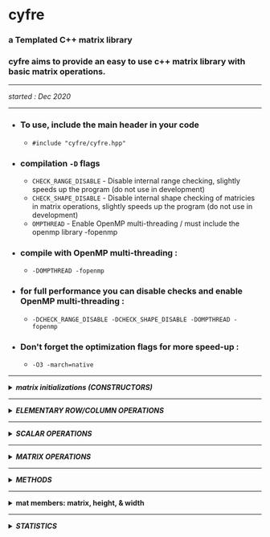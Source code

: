 # cyfre

### a Templated C++ matrix library

### cyfre aims to provide an easy to use c++ matrix library with basic matrix operations.

--------------------------------------------------

_started : Dec 2020_

--------------------------------------------------

- ### **To use, include the main header in your code**
  - ```#include "cyfre/cyfre.hpp"```

- ### **compilation ```-D``` flags**
  - ```CHECK_RANGE_DISABLE```  -  Disable internal range checking, slightly speeds up the program (do not use in development)
  - ```CHECK_SHAPE_DISABLE```  -  Disable internal shape checking of matricies in matrix operations, slightly speeds up the program (do not use in development)
  - ```OMPTHREAD```            -  Enable OpenMP multi-threading / must include the openmp library -fopenmp

- ### **compile with OpenMP multi-threading :**
  - ```-DOMPTHREAD -fopenmp```

- ### **for full performance you can disable checks and enable OpenMP multi-threading :**
  - ```-DCHECK_RANGE_DISABLE -DCHECK_SHAPE_DISABLE -DOMPTHREAD -fopenmp```

- ### **Don't forget the optimization flags for more speed-up :**
  - ```-O3 -march=native```

--------------------------------------------------

<details>
<summary><b><i>matrix initializations (CONSTRUCTORS)</i></b></summary>
<br>
<ul>

<!--=====================================================================================-->
<details>
<summary><b>identity matrix</b></summary>
<br>
<ul>
  
  **construct an identity matrix**

  ```c++
  cyfre::mat<int> mat_object(cyfre::TYPE::IDENTITY,3);  /*

  mat_object = [[1,0,0],
                [0,1,0],
                [0,0,1]]

  */
  ```

</ul>
</details>

<!--=====================================================================================-->
<details>
<summary><b>scalar matrix</b></summary>
<br>
<ul>
  
  **construct an scalar matrix**

  ```c++
  cyfre::mat<int> mat_object(cyfre::TYPE::SCALARMATRIX,3,7);  /*

  mat_object = [[7,0,0],
                [0,7,0],
                [0,0,7]]

  */
  ```

</ul>
</details>

<!--=====================================================================================-->
<details>
<summary><b>zero/null matrix</b></summary>
<br>
<ul>
  
  **construct an zero/null matrix**

  ```c++
  cyfre::mat<int> mat_object(cyfre::TYPE::NULLZERO,3);  /*

  mat_object = [[0,0,0],
                [0,0,0],
                [0,0,0]]

  */
  ```

</ul>
</details>

<!--=====================================================================================-->
<details>
<summary><b>shaped matrix with initial value</b></summary>
<br>
<ul>
  
  **construct an costum shaped matrix, with initial values**

  ```c++
  cyfre::mat<int> mat_object(3,2,5);  /*

  mat_object = [[5,5],
                [5,5],
                [5,5]]

  */
  ```

</ul>
</details>

<!--=====================================================================================-->
<details>
<summary><b>shaped matrix with random values</b></summary>
<br>
<ul>
  
  **ex. constructs a 4x5 matrix with random integer values ranging from 10-99**

  ```c++
  cyfre::mat<int> INT_MATRIX(4,5,cyfre::RANDOM::INTEGER,10,99);
  ```

  **ex. constructs a 3x3 matrix with random real values ranging from 0.0-1.0**

  ```c++
  cyfre::mat<double> FLOAT_MATRIX(4,5,cyfre::RANDOM::REAL,0,1);
  ```

</ul>
</details>

<!--=====================================================================================-->
<details>
<summary><b>defined matrix (row)</b></summary>
<br>
<ul>
  
  **construct and define a matrix**

  ```c++
  cyfre::mat<int> mat_object({5,10,15,20,25});

  // mat_object = [[5,10,15,20,25]] <-- (1x5 matrix)
  ```

</ul>
</details>

<!--=====================================================================================-->
<details>
<summary><b>defined matrix (2D)</b></summary>
<br>
<ul>
  
  **construct and define a matrix**

  ```c++
  cyfre::mat<int> mat_object({
    {1,2,3},
    {4,5,6},
    {7,8,9}
  });

  /*
    mat_object = [[1,2,3],
                  [4,5,6],
                  [7,8,9]]
  */
  ```

</ul>
</details>

<!--=====================================================================================-->
<details>
<summary><b>read matrix from a txt file</b></summary>
<br>
<ul>

  *matrix1.txt*

  ```txt
  23 12 53 34 23
  33 77 53 90 28
  87 26 11 24 31
  84 32 73 64 26
  77 88 45 97 86
  ```

  ```c++
  cyfre::mat<int> mat_object("matrix1.txt",' ');  /*

  mat_object = [
    [23,12,53,34,23]
    [33,77,53,90,28]
    [87,26,11,24,31]
    [84,32,73,64,26]
    [77,88,45,97,86]
  ]

  */
  ```

</ul>
</details>

</ul>
</details>

--------------------------------------------------

<details>
<summary><b><i>ELEMENTARY ROW/COLUMN OPERATIONS</i></b></summary>
<br>
<ul>

- **basic elementary row/column operations**
<ul>
<!--=====================================================================================-->
<details>
<summary><b>swaping rows/columns</b></summary>
<br>
<ul>

**row_swap(row1,row2)**

```c++
cyfre::mat<int> mat_object({
  {1,2,3},
  {4,5,6},
  {7,8,9}
});

mat_object.row_swap(1,2);  /*

mat_object = [[ 1, 2, 3],
              [ 7, 8, 9],
              [ 4, 5, 6]]

*/
```
</ul>
</details>

<!--=====================================================================================-->
<details>
<summary><b>scaling rows/columns</b></summary>
<br>
<ul>

**row_scale(scalar_value,row_to_scale)**

```c++
cyfre::mat<int> mat_object({
  {1,2,3},
  {4,5,6},
  {7,8,9}
});

mat_object.row_scale(5,0);  /*

mat_object = [[ 5,10,15],
              [ 4, 5, 6],
              [ 7, 8, 9]]

*/
```
</ul>
</details>

<!--=====================================================================================-->
<details>
<summary><b>scale a row/column then add the products to another row/column</b></summary>
<br>
<ul>

**row_scale(scalar_value,row_to_scale,base_row)**

```c++
cyfre::mat<int> mat_object({
  {1,2,3},
  {4,5,6},
  {0,0,0}
});

mat_object.row_scale(7,0,2);  /*

mat_object = [[ 1, 2, 3],
              [ 4, 5, 6],
              [ 7,14,21]]

*/
```
</ul>
</details>
</ul>

- **costum row/column operations**

_: NOTE - anything these methods can do, the 3 elementary basic row/column operations can also do, just keep this in mind... the following methods are just more straigth forward_
<ul>
<!--=====================================================================================-->
<details>
<summary><b>row scalar operation</b></summary>
<br>
<ul>

**scales all the elements of the row using a scalar value [changes the matrix itself]**

```c++
cyfre::mat<int> mat_object({
  {1,2},
  {3,4}
});

mat_object.scale_row(0,cyfre::SCALAR::MUL,2);  /*

mat_object = [[2,4],
              [3,4]]

*/
```

multiply all elements of the row '0' to 3, changes the original matrix

</ul>
</details>

<!--=====================================================================================-->
<details>
<summary><b>column scalar operation</b></summary>
<br>
<ul>

**scales all the elements of the column using a scalar value [changes the matrix itself]**

```c++
cyfre::mat<int> mat_object({
  {2,4},
  {6,8}
});

mat_object.scale_column(1,cyfre::SCALAR::DIV,2);  /*

mat_object = [[2,2],
              [6,4]]

*/
```

divides all elements of the column '1' to 2, changes the original matrix

</ul>
</details>

<!--=====================================================================================-->
<details>
<summary><b>row to row operation</b></summary>
<br>
<ul>

**scale a row using another row [changes the matrix itself]**

```c++
cyfre::mat<int> mat_object({
  {1,2,3},
  {4,5,6},
  {7,8,9}
});

mat_object.row_operation(1,cyfre::SCALAR::MUL,2);  /*

mat_object = [[ 1, 2, 3],
              [28,40,54],
              [ 7, 8, 9]]

*/
```
__int mat_object(0,1) we multiply the value of mat_object(0,2) which is 7, into the previous value of mat_object(0,1) which is 4, the answer is 4*7 = 28, hench the 28 in mat_object(0,1)__

</ul>
</details>

<!--=====================================================================================-->
<details>
<summary><b>column to column operation</b></summary>
<br>
<ul>

**scale a column using another column [changes the matrix itself]**

```c++
cyfre::mat<int> mat_object({
  {1,2,3},
  {4,5,6},
  {7,8,9}
});

mat_object.column_operation(1,cyfre::SCALAR::DIV,2); /*

mat_object = [[1, 0, 3],
              [4, 0, 6],
              [7, 0, 9]]

*/
```
</ul>
</details>

</ul>


</ul>
</details>

--------------------------------------------------

<details>
<summary><b><i>SCALAR OPERATIONS</i></b></summary>
<br>
<ul>

<!--=====================================================================================-->

<details>
<summary><b>matrix scalar operation</b></summary>
<br>
<ul>

**returns a copy scaled matrix of the original one**

```c++
cyfre::mat<int> mat_object({
  {1,2},
  {3,4}
});

cyfre::mat<int> a = mat_object+2;  /*

a = [[3,4],
     [5,6]]

NOTE : cyfre::mat<int> a = 2+mat_object;  <-- is also a valid expression

*/
```

</ul>
</details>

<!--=====================================================================================-->
<details>
<summary><b>matrix scalar operation [self]</b></summary>
<br>
<ul>

**scales all the elements of the matrix using a scalar value [changes the matrix itself]**

```c++
cyfre::mat<int> mat_object({
  {1,2},
  {3,4}
});

mat_object-=2;  /*

mat_object = [[-1,0],
              [ 1,2]]

*/
```

</ul>
</details>

</ul>
</details>

--------------------------------------------------

<details>
<summary><b><i>MATRIX OPERATIONS</i></b></summary>
<br>
<ul>

<!--=====================================================================================-->
<details>
<summary><b>matrix addition</b></summary>
<br>
<ul>

```c++
cyfre::mat<int> A({{ 1, 2, 3},
                   { 4, 5, 6}});

cyfre::mat<int> B({{-1,-2,-3},
                   {-4,-5,-6}});

cyfre::mat<int> C = A+B; /*

C = [[ 0, 0, 0],
     [ 0, 0, 0]]

*/
```
</ul>
</details>

<!--=====================================================================================-->
<details>
<summary><b>matrix subtraction</b></summary>
<br>
<ul>

```c++
cyfre::mat<int> A({{10, 1,33},
                   {44,50,12}});

cyfre::mat<int> B({{ 7,19, 5},
                   { 7, 6, 5}});

cyfre::mat<int> C = A-B; /*

C = [[ 3,-18,28],
     [37, 44, 7]]

*/
```
</ul>
</details>

<!--=====================================================================================-->
<details>
<summary><b>matrix element-by-element division</b></summary>
<br>
<ul>

```c++
cyfre::mat<int> A({{2,4,6},
                   {8,2,4}});

cyfre::mat<int> B({{1,4,3},
                   {2,2,1}});

cyfre::mat<int> C = A/B; /*

C = [[2,1,2],
     [4,1,4]]

*/
```
</ul>
</details>

<!--=====================================================================================-->
<details>
<summary><b>hadamard product</b></summary>
<br>
<ul>

```c++
cyfre::mat<int> A({{2,4,6},
                   {8,2,4}});

cyfre::mat<int> B({{1,4,3},
                   {2,2,1}});

cyfre::mat<int> C = cyfre::hadamard(A,B); /*

C = [[ 2,16,18],
     [16, 4, 4]]

*/

A.hadamard(B); /* faster in some cases because of direct operation on the A matrix

A = [[ 2,16,18],
     [16, 4, 4]]

*/
```
</ul>
</details>

<!--=====================================================================================-->
<details>
<summary><b>multiplying matrices (dot product)</b></summary>
<br>
<ul>

```c++
cyfre::mat<int> X({
  { 7,12,13},
  {14, 5,20},
  {66,42,-4}
});

cyfre::mat<int> W({{-3,4,56}});

cyfre::mat<int> Y = X*W;

// C = [[3731,2336,-183]]
```
</ul>
</details>

</ul>
</details>

--------------------------------------------------

<details>
<summary><b><i>METHODS</i></b></summary>
<br>
<ul>

<!--=====================================================================================-->
<details>
<summary><b>Applying functions to all elements of the matrix</b></summary>
<br>
<ul>

**.apply() is a shortcut method for applying a function to all elements of a matrix**

```c++

int square(int x) { return x*x; }

cyfre::mat<int> X({
  {23,12,53,34,23},
  {33,77,53,90,28},
  {87,26,11,24,31},
  {84,32,73,64,26},
  {77,88,45,97,86}
});

X.apply(square);  /*

X = [[529 144  2809 1156 529],
    [1089 5929 2809 8100 784],
    [7569 676  121  576  961],
    [7056 1024 5329 4096 676],
    [5929 7744 2025 9409 7396]]

*/
```
**NOTE:**
  - the function should only have one parameter
  - the function's return type, and parameter type should be the same as the matrix type

</ul>
</details>

<!--=====================================================================================-->
<details>
<summary><b>sum of all elements</b></summary>
<br>
<ul>

```c++
cyfre::mat<int> X({
  {1,2,3},
  {4,5,6},
  {7,8,9}
});

int sum = X.total();

// sum = 45

```
</ul>
</details>

<!--=====================================================================================-->
<details>
<summary><b>sum of the main-diagonal</b></summary>
<br>
<ul>

```c++
cyfre::mat<int> X({
  {1,2,3},
  {4,5,6},
  {7,8,9}
});

int diag_sum = X.trace();

// diag_sum = 15

```
</ul>
</details>

<!--===================================================================================== ->
<details>
<summary><b>getting row/column as std::vector</b></summary>
<br>
<ul>

```c++
cyfre::mat<int> plane({
  {1,2,3},
  {4,5,6},
  {7,8,9}
});

std::vector<int> x = plane.row(1);  
std::vector<int> y = plane.column(1);

/*

x = [4,5,6]
y = [2,5,8]

*/
```
</ul>
</details>

<!--===================================================================================== ->

<details>
<summary><b>getting row/column as std::vector of std::iterators</b></summary>
<br>
<ul>

- **you can modify values of rows and columns using a vector of iterator from a matrix**

```c++
cyfre::mat<int> P({
  { 30, 40, 42},
  { 10, 25, 90},
  {102, 88,150}
});

std::vector<typename std::vector<int>::iterator> xaxis = P.row_iterators_r(1);
std::vector<typename std::vector<int>::iterator> yaxis = P.column_iterators_r(1);

for(size_t i=0; i<3; ++i)
{
    *xaxis[i] = 1;
    *yaxis[i] = 1;
}   /*

X = [[30    1    42],
     [1     1     1],
     [102   1   150]]

*/

```

- *for vectors of const_iterator use the method below instead*

```c++
std::vector<typename std::vector<int>::const_iterator> xaxis = P.row_iterators(1);
std::vector<typename std::vector<int>::const_iterator> yaxis = P.column_iterators(1);
```

</ul>
</details>

<!--=====================================================================================-->
<details>
<summary><b>Transpose of a Matrix</b></summary>
<br>
<ul>

```c++
cyfre::mat<int> X({
  {1,2,3,4},
  {5,6,7,8},
});

X.transpose();

/*

X = [[1,5],
     [2,6],
     [3,7],
     [4,8]]

*/

```
</ul>
</details>

<!--=====================================================================================-->
<details>
<summary><b>rasing a matrix to a certain power</b></summary>
<br>
<ul>

```c++
cyfre::mat<int> X({
  { 7,12,13},
  {14, 5,20},
  {66,42,-4}
});


cyfre::mat<int> X_cubed = cyfre::power(X,3);  /*

X_cubed = [[35599	28068	26659],
          [38210	31505	39196],
          [130302	85590	20042]]

*/

cyfre::mat<int> X_squared = X;
X_squared.power(2); /*

X_squared = [[1075 690	 279],
            [1488	1033	 202],
            [786	 834	1714]]

*/

```
</ul>
</details>

<!--=====================================================================================-->
<details>
<summary><b>Determinant of a Matrix</b></summary>
<br>
<ul>

```c++
cyfre::mat<long double> X({
  { 5, 10,-15,  20},
  {30,-35,-40, -45},
  {55, 60, 75, -80},
  {90, 95,100,-105}
});

long double determinant = cyfre::det(X);  /*

determiant = -720000

*/

```
</ul>
</details>

<!--=====================================================================================-->
<details>
<summary><b>Inverse of a Matrix</b></summary>
<br>
<ul>

```c++
cyfre::mat<long double> X({
  {23,12,53},
  {33,77,53},
  {87,26,11}
});

X.inv();  /* or  X = cyfre::inv(X);

X = [[0.00196078 -0.00460101 0.0127211],
     [-0.0156863 0.0160925 -0.00195709],
     [0.0215686 -0.00164691 -0.00507736]]

*/

```
</ul>
</details>

<!--=====================================================================================-->
<details>
<summary><b>Echelon Forms (ref & rref)</b></summary>
<br>
<ul>

**R***educe* **R***ow* **E***chelon* **F***orm*

```c++
cyfre::mat<int> X({
  {1,2,3,4},
  {5,6,7,8},
  {-2,3,-4,1}
});

X = cyfre::rref(X);

/* or

X.rref();

X = [[1 0 0 -1],
    [0 1 0 1],
    [0 0 1 1]]

*/
```

**R***ow* **E***echelon* **F***orm* : **```X.ref()```** *or* **```X = cyfre::ref(X)```**

</ul>
</details>

</ul>
</details>
  
--------------------------------------------------

<details>
<summary><b>mat members: matrix, height, & width</b></summary>
<br>
<ul>

**operator(i,j)** - performs check of indices, terminates program if indices are out of range

```c++
  cyfre::mat<int> nums(
    {{1,2,3},
     {4,5,6},
     {7,8,9}
  });
  
  for(size_t i=0; i<nums.height; ++i)
  {
    for(size_t j=0; j<nums.width; ++j)
    {
      /* use the operator() for matrix indexing */

      nums(i,j)*=2;
      std::cout<<nums(i,j)<<'\t';

    }
    std::cout<<'\n';
  }

```

**output :**
```
2       4       6
8       10      12
14      16      18
```
  
</ul>
</details>

--------------------------------------------------

<details>
<summary><b><i>STATISTICS</i></b></summary>
<br>
<ul>

<!--=====================================================================================-->
<details>
<summary><b>mean, median, mode</b></summary>
<br>
<ul>

```c++
cyfre::mat<short> X({
  {7,2,4},
  {4,7,6},
  {7,4,9}
});

long double mean   = cyfre::sts::mean(X);
long double median = cyfre::sts::median(X);

std::pair<size_t,std::vector<short>> getmode = cyfre::sts::mode(X);

size_t numbers_of_modes  = getmode.second.size();
size_t modes_occurrence  = getmode.first;

std::vector<short> modes = getmode.second;

/*
  mean = 5.55556
  median = 7
  numbers_of_modes = 2
  modes_occurrence = 3
  modes = [7,4]
*/

```
</ul>
</details>

<!--=====================================================================================-->
<details>
<summary><b>sum of squares, variance, standard deviation</b></summary>
<br>
<ul>

```c++
cyfre::mat<short> X({7,2,4,3,9});

long double
sum_of_square      = cyfre::sts::sofs(X),
variance           = cyfre::sts::variance(X,cyfre::sts::SAMPLE),
standard_deviation = cyfre::sts::stddvn(X,cyfre::sts::SAMPLE);;

/*
  sum_of_square = 34
  variance = 8.5
  standard_deviation = 2.91548

  for population use 'cyfre::POPULATION' instead
*/
```
</ul>
</details>

</ul>
</details>
